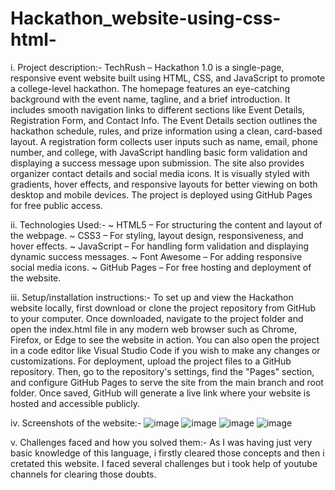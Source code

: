 # Hackathon_website-using-css-html-

i. Project description:-
TechRush – Hackathon 1.0 is a single-page, responsive event website built using HTML, CSS, and JavaScript to promote a college-level hackathon. The homepage features an eye-catching background with the event name, tagline, and a brief introduction. It includes smooth navigation links to different sections like Event Details, Registration Form, and Contact Info. The Event Details section outlines the hackathon schedule, rules, and prize information using a clean, card-based layout. A registration form collects user inputs such as name, email, phone number, and college, with JavaScript handling basic form validation and displaying a success message upon submission. The site also provides organizer contact details and social media icons. It is visually styled with gradients, hover effects, and responsive layouts for better viewing on both desktop and mobile devices. The project is deployed using GitHub Pages for free public access.

ii. Technologies Used:-
~ HTML5 – For structuring the content and layout of the webpage.
~ CSS3 – For styling, layout design, responsiveness, and hover effects.
~ JavaScript – For handling form validation and displaying dynamic success messages.
~ Font Awesome – For adding responsive social media icons.
~ GitHub Pages – For free hosting and deployment of the website.

iii. Setup/installation instructions:-
To set up and view the Hackathon website locally, first download or clone the project repository from GitHub to your computer. Once downloaded, navigate to the project folder and open the index.html file in any modern web browser such as Chrome, Firefox, or Edge to see the website in action. You can also open the project in a code editor like Visual Studio Code if you wish to make any changes or customizations. For deployment, upload the project files to a GitHub repository. Then, go to the repository's settings, find the "Pages" section, and configure GitHub Pages to serve the site from the main branch and root folder. Once saved, GitHub will generate a live link where your website is hosted and accessible publicly.

iv. Screenshots of the website:-
![image](https://github.com/user-attachments/assets/c36df99a-d6e7-46cc-923d-fbf6d3f35145)
![image](https://github.com/user-attachments/assets/39688f81-1b33-44e7-9861-0915653e67df)
![image](https://github.com/user-attachments/assets/e9b2209f-b43d-49fb-85c2-64a285d12c1f)
![image](https://github.com/user-attachments/assets/67f1f683-9536-46cf-adaf-cc418e733470)

v. Challenges faced and how you solved them:-
As I was having just very basic knowledge of this language, i firstly cleared those concepts and then i cretated this website. I faced several challenges but i took help of youtube channels for clearing those doubts.
